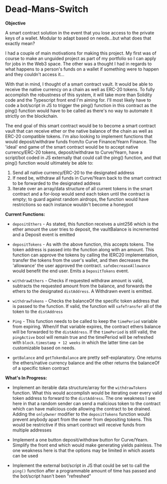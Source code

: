 # Dead-Mans-Switch

**Objective**

A smart contract solution in the event that you lose access to the private keys of a wallet. Modular to adapt based on needs...but what does that exactly mean?

I had a couple of main motivations for making this project. My first was of course to make an unguided project as part of my portfolio so I can apply for jobs in the Web3 space. The other was a thought I had in regards to what happens to a person's funds on a wallet if something were to happen and they couldn't access it...

With that in mind, I thought of a smart contract vault. It would be able to receive the native currency on a chain as well as ERC-20 tokens. To fully accomplish the robustness of this system, it will take more than Solidity code and the Typescript front end I'm aiming for. I'll most likely have to code a bot/script in JS to trigger the ping() function in this contract as the ping() function would have to be called as there's no way to automate it strictly on the blockchain.

The end goal of this smart contract would be to become a smart contract vault that can receive ether or the native balance of the chain as well as ERC-20 compatible tokens. I'm also looking to implement functions that would deposit/withdraw funds from/to Curve Finance/Yearn Finance. The 'ideal' end game of the smart contract would be to accept native currency/ERC-20 tokens, deposit/withdraw to Curve/Yearn, have a script/bot coded in JS externally that could call the ping() function, and that ping() function would ultimately be able to:

1. Send all native currency/ERC-20 to the designated address
2. If need be, withdraw all funds in Curve/Yearn back to the smart contract to be forwarded to the designated address
3. Iterate over an array/data structure of all current tokens in the smart contract and a for-loop would send each token until the contract is empty; to guard against random airdrops, the function would have restrictions so each instance wouldn't become a honeypot


**Current Functions:**

- `depositEthers` - As stated, this function receives a uint256 which is the ether amount the user tries to deposit, the vaultBalance is incremented and a Deposit event is emitted

- `depositTokens` - As with the above function, this accepts tokens. The token address is passed into the function along with an amount. This function can approve the tokens by calling the IERC20 implementation, transfer the tokens from the user's wallet, and then decreases the 'allowance' the user approved the contract. `safeDecreaseAllowance` would benefit the end user. Emits a `DepositTokens` event. 

- `withdrawEthers` - Checks if requested withdraw amount is valid, subtracts the requested amount from the balance, and forwards the ethers to the designated `distAddress`. A Withdrawn event is emitted.

- `withdrawTokens` - Checks the balanceOf the specific token address that is passed to the function. If valid, the function will `safeTransfer` all of the token to the `distAddress`

- `Ping` - This function needs to be called to keep the `timePeriod` variable from expiring. When/if that variable expires, the contract ethers balance will be forwarded to the `distAddress`. If the `timePeriod` is still valid, the `pingActive` bool will remain true and the timePeriod will be refreshed with `block.timestamp + 12 weeks` in which the latter time can be customizable based on needs.

- `getBalance` and `getTokenBalance` are pretty self-explanatory. One returns the ethers/native currency balance and the other returns the balanceOf of a specific token contract

**What's In Progress:**

- Implement an iterable data structure/array for the `withdrawTokens` function. What this would accomplish would be iterating over every valid token address to forward to the `distAddress`. The one weakness I see here in that a random sender can send a malicious token to the contract which can have malicious code allowing the contract to be drained. Adding the `onlyOwner` modifier to the `depositTokens` function would prevent anybody apart from the owner from depositing tokens. This would be restrictive if this smart contract will receive funds from multiple addresses

- Implement a one button deposit/withdraw button for Curve/Yearn. Simplify the front end which would make generating yields painless. The one weakness here is that the options may be limited in which assets can be used 

- Implement the external bot/script in JS that could be set to call the `ping()` function after a programmable amount of time has passed and the bot/script hasn't been "refreshed"
